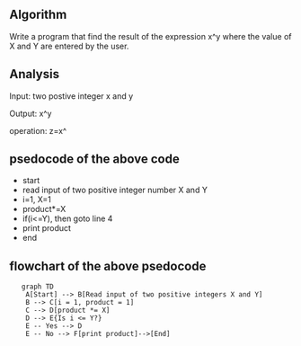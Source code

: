## Algorithm
Write a program that find the result of the expression x^y where the value of X and Y are entered by the user.

## Analysis

Input: two postive integer x and y

Output: x^y

operation: z=x^

## psedocode of the above code
* start
* read input of two positive integer number X and Y
* i=1, X=1 
* product*=X
* if(i<=Y), then goto line 4
* print product
* end


## flowchart of the above psedocode
```mermaid
   graph TD
    A[Start] --> B[Read input of two positive integers X and Y]
    B --> C[i = 1, product = 1]
    C --> D[product *= X]
    D --> E{Is i <= Y?}
    E -- Yes --> D
    E -- No --> F[print product]-->[End]
